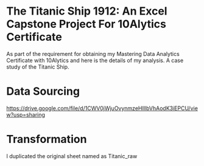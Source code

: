 # The Titanic Ship 1912: An Excel Capstone Project For 10Alytics Certificate 

As part of the requirement for obtaining my Mastering Data Analytics Certificate with 10Alytics and here is the details of my analysis. A case study of the Titanic Ship. 

# Data Sourcing 
https://drive.google.com/file/d/1CWV0jWjuOvynmzeHIllbVhAodK3iEPCU/view?usp=sharing

# Transformation
I duplicated the original sheet named as Titanic_raw
